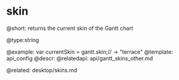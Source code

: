 skin
=============
@short: returns the current skin of the Gantt chart
	

@type:string

@example:
var currentSkin = gantt.skin;// -> "terrace"
@template:	api_config
@descr:
@relatedapi:
	api/gantt_skins_other.md

@related:
desktop/skins.md